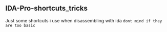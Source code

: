 ## IDA-Pro-shortcuts_tricks

Just some shortcuts i use when disassembling with ida  ```dont mind if they are too basic```
